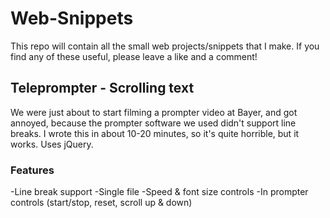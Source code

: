 # Web-Snippets
This repo will contain all the small web projects/snippets that I make.
If you find any of these useful, please leave a like and a comment!

## Teleprompter - Scrolling text
We were just about to start filming a prompter video at Bayer, and got annoyed, because the prompter software we used didn't support line breaks.
I wrote this in about 10-20 minutes, so it's quite horrible, but it works. Uses jQuery.

### Features
-Line break support
-Single file
-Speed & font size controls
-In prompter controls (start/stop, reset, scroll up & down)